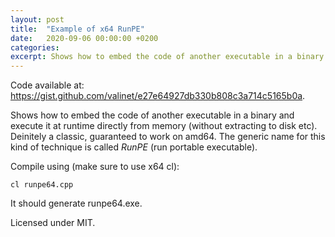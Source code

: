 ```yaml
---
layout: post
title:  "Example of x64 RunPE"
date:   2020-09-06 00:00:00 +0200
categories: 
excerpt: Shows how to embed the code of another executable in a binary and execute it at runtime directly from memory (without extracting to disk etc). Deinitely a classic, guaranteed to work on amd64.
---
```


Code available at: <https://gist.github.com/valinet/e27e64927db330b808c3a714c5165b0a>.

Shows how to embed the code of another executable in a binary and execute it at runtime directly from memory (without extracting to disk etc). Deinitely a classic, guaranteed to work on amd64. The generic name for this kind of technique is called *RunPE* (run portable executable).

Compile using (make sure to use x64 cl):

```
cl runpe64.cpp
````
    
It should generate runpe64.exe.

Licensed under MIT.